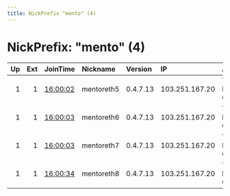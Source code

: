 ```yaml
---
title: NickPrefix "mento" (4)
---
```


# NickPrefix: "mento" (4)

|   Up |   Ext | JoinTime                                                                                              | Nickname   | Version   | IP             | AS                            | CC   |   ORp |   Dirp | OS    | Contact           |   eFamMembers |
|-----:|------:|:------------------------------------------------------------------------------------------------------|:-----------|:----------|:---------------|:------------------------------|:-----|------:|-------:|:------|:------------------|--------------:|
|    1 |     1 | [16:00:02](https://nusenu.github.io/OrNetStats/w/relay/43D29158118DC17C1F5C23941D4C3BA9DB582FFC.html) | mentoreth5 | 0.4.7.13  | 103.251.167.20 | The Infrastructure Group B.V. | nl   |  9005 |      0 | Linux | mentor@palokaj.co |             5 |
|    1 |     1 | [16:00:03](https://nusenu.github.io/OrNetStats/w/relay/18A9D33515E504795927782AE723C234B979BD6A.html) | mentoreth6 | 0.4.7.13  | 103.251.167.20 | The Infrastructure Group B.V. | nl   |  9006 |      0 | Linux | mentor@palokaj.co |             5 |
|    1 |     1 | [16:00:03](https://nusenu.github.io/OrNetStats/w/relay/23899620429B1B0E726AC927EF86BEBDE10F1D0C.html) | mentoreth7 | 0.4.7.13  | 103.251.167.20 | The Infrastructure Group B.V. | nl   |  9007 |      0 | Linux | mentor@palokaj.co |             5 |
|    1 |     1 | [16:00:34](https://nusenu.github.io/OrNetStats/w/relay/23F22F1DEB24D9C61AE6923FB0A162D66B97D687.html) | mentoreth8 | 0.4.7.13  | 103.251.167.20 | The Infrastructure Group B.V. | nl   |  9008 |      0 | Linux | mentor@palokaj.co |             5 |
